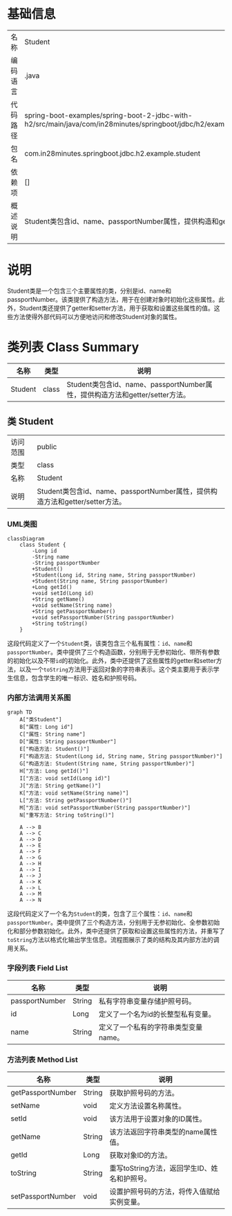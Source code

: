 # 基础信息

|      |      |
|------|------|
| 名称 | Student |
| 编码语言 | .java |
| 代码路径 | spring-boot-examples/spring-boot-2-jdbc-with-h2/src/main/java/com/in28minutes/springboot/jdbc/h2/example/student/Student.java |
| 包名 | com.in28minutes.springboot.jdbc.h2.example.student |
| 依赖项 | [] |
| 概述说明 | Student类包含id、name、passportNumber属性，提供构造和getter/setter方法。 |

# 说明

Student类是一个包含三个主要属性的类，分别是id、name和passportNumber。该类提供了构造方法，用于在创建对象时初始化这些属性。此外，Student类还提供了getter和setter方法，用于获取和设置这些属性的值。这些方法使得外部代码可以方便地访问和修改Student对象的属性。

# 类列表 Class Summary

| 名称   | 类型  | 说明 |
|-------|------|-------------|
| Student | class | Student类包含id、name、passportNumber属性，提供构造方法和getter/setter方法。 |



## 类 Student

|      |      |
|------|------|
| 访问范围 | public |
| 类型 | class |
| 名称 | Student |
| 说明 | Student类包含id、name、passportNumber属性，提供构造方法和getter/setter方法。 |


### UML类图

```mermaid
classDiagram
    class Student {
        -Long id
        -String name
        -String passportNumber
        +Student()
        +Student(Long id, String name, String passportNumber)
        +Student(String name, String passportNumber)
        +Long getId()
        +void setId(Long id)
        +String getName()
        +void setName(String name)
        +String getPassportNumber()
        +void setPassportNumber(String passportNumber)
        +String toString()
    }
```

这段代码定义了一个`Student`类，该类包含三个私有属性：`id`、`name`和`passportNumber`。类中提供了三个构造函数，分别用于无参初始化、带所有参数的初始化以及不带`id`的初始化。此外，类中还提供了这些属性的getter和setter方法，以及一个`toString`方法用于返回对象的字符串表示。这个类主要用于表示学生信息，包含学生的唯一标识、姓名和护照号码。


### 内部方法调用关系图

```mermaid
graph TD
    A["类Student"]
    B["属性: Long id"]
    C["属性: String name"]
    D["属性: String passportNumber"]
    E["构造方法: Student()"]
    F["构造方法: Student(Long id, String name, String passportNumber)"]
    G["构造方法: Student(String name, String passportNumber)"]
    H["方法: Long getId()"]
    I["方法: void setId(Long id)"]
    J["方法: String getName()"]
    K["方法: void setName(String name)"]
    L["方法: String getPassportNumber()"]
    M["方法: void setPassportNumber(String passportNumber)"]
    N["重写方法: String toString()"]

    A --> B
    A --> C
    A --> D
    A --> E
    A --> F
    A --> G
    A --> H
    A --> I
    A --> J
    A --> K
    A --> L
    A --> M
    A --> N
```

这段代码定义了一个名为`Student`的类，包含了三个属性：`id`、`name`和`passportNumber`。类中提供了三个构造方法，分别用于无参初始化、全参数初始化和部分参数初始化。此外，类中还提供了获取和设置这些属性的方法，并重写了`toString`方法以格式化输出学生信息。流程图展示了类的结构及其内部方法的调用关系。

### 字段列表 Field List

| 名称  | 类型  | 说明 |
|-------|-------|------|
| passportNumber | String | 私有字符串变量存储护照号码。 |
| id | Long | 定义了一个名为id的长整型私有变量。 |
| name | String | 定义了一个私有的字符串类型变量name。 |

### 方法列表 Method List

| 名称  | 类型  | 说明 |
|-------|-------|------|
| getPassportNumber | String | 获取护照号码的方法。 |
| setName | void | 定义方法设置名称属性。 |
| setId | void | 该方法用于设置对象的ID属性。 |
| getName | String | 该方法返回字符串类型的name属性值。 |
| getId | Long | 获取对象ID的方法。 |
| toString | String | 重写toString方法，返回学生ID、姓名和护照号。 |
| setPassportNumber | void | 设置护照号码的方法，将传入值赋给实例变量。 |




